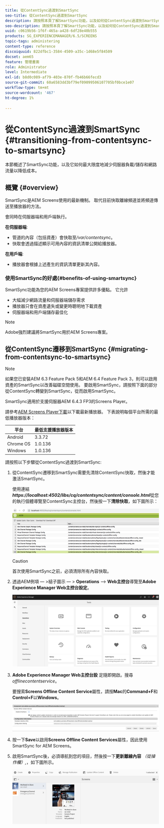 ```yaml
---
title: 從ContentSync過渡到SmartSync
seo-title: 從ContentSync過渡到SmartSync
description: 請按照本頁了解SmartSync功能，以及如何從ContentSync過渡到SmartSync。
seo-description: 請按照本頁了解SmartSync功能，以及如何從ContentSync過渡到SmartSync。
uuid: c0619b56-1f6f-465a-a428-6df28e40b555
products: SG_EXPERIENCEMANAGER/6.5/SCREENS
topic-tags: administering
content-type: reference
discoiquuid: 822dfbc1-3584-4509-a35c-1d68e5f84509
docset: aem65
feature: 管理畫面
role: Administrator
level: Intermediate
exl-id: b8d0c089-af79-403e-870f-fb46b66fecd3
source-git-commit: 60a6583dd3bf79ef09099506107705bf0bce1e07
workflow-type: tm+mt
source-wordcount: '467'
ht-degree: 1%

---
```


# 從ContentSync過渡到SmartSync {#transitioning-from-contentsync-to-smartsync}

本節概述了SmartSync功能，以及它如何最大限度地減少伺服器負載/儲存和網路流量以降低成本。

## 概覽 {#overview}

SmartSync是AEM Screens使用的最新機制。 取代目前快取離線頻道並將頻道傳送至播放器的方法。

會同時在伺服器端和用戶端執行。

**在伺服器端**:

* 管道的內容（包括資產）會快取至&#x200B;*/var/contentsync*。
* 快取會透過描述顯示可用內容的資訊清單公開給播放器。

**在用戶端**:

* 播放器會根據上述產生的資訊清單更新其內容。

### 使用SmartSync的好處{#benefits-of-using-smartsync}

SmartSync功能為您的AEM Screens專案提供許多優點。 它允許

* 大幅減少網路流量和伺服器端儲存需求
* 播放器只會在資產遺失或變更時聰明地下載資產
* 伺服器端和用戶端儲存最佳化

>[!NOTE]
>
>Adobe強烈建議將SmartSync用於AEM Screens專案。

## 從ContentSync遷移到SmartSync {#migrating-from-contentsync-to-smartsync}

>[!NOTE]
>
>如果您已安裝AEM 6.3 Feature Pack 5和AEM 6.4 Feature Pack 3，則可以啟用資產的SmartSync以改善磁碟空間使用。 要啟用SmartSync，請按照下面的部分從ContentSync轉變到SmartSync，從而啟用SmartSync。
>
>SmartSync適用於支援伺服器AEM 6.4.3 FP3的Screens Player。
>
>請參考[AEM Screens Player下載](https://download.macromedia.com/screens/)以下載最新播放器。 下表說明每個平台所需的最低播放器版本：

| **平台** | **最低支援播放器版本** |
|---|---|
| Android | 3.3.72 |
| Chrome OS | 1.0.136 |
| Windows | 1.0.136 |

請按照以下步驟從ContentSync過渡到SmartSync:

1. 從ContentSync遷移到SmartSync需要先清除ContentSync快取，然後才能激活SmartSync。

   使用連結&#x200B;***https://localhost:4502/libs/cq/contentsync/content/console.html***&#x200B;從您的執行個體導覽至ContentSync主控台，然後按一下&#x200B;**清除快取**，如下圖所示：

   ![clear_contesync_cache](assets/clear_contesync_cache.png)

   >[!CAUTION]
   >
   >首次使用SmartSync之前，必須清除所有內容快取。

1. 透過AEM例項 — >槌子圖示 — > **Operations** —> **Web主控台**&#x200B;導覽至&#x200B;**Adobe Experience Manager Web主控台設定**。

   ![screen_shot_2019-02-11at15339pm](assets/screen_shot_2019-02-11at15339pm.png)

1. **Adobe Experience Manager Web主控台設** 定隨即開啟。搜尋&#x200B;*offlinecontentservice*。

   要搜索&#x200B;**Screens Offline Content Service**&#x200B;屬性，請按&#x200B;**Mac**&#x200B;的&#x200B;**Command+F**&#x200B;和&#x200B;**Control+F**&#x200B;以&#x200B;**Windows**。

   ![screen_shot_2019-02-19at22643pm](assets/screen_shot_2019-02-19at22643pm.png)

1. 按一下&#x200B;**Save**&#x200B;以啟用&#x200B;**Screens Offline Content Services**&#x200B;屬性，因此使用SmartSync for AEM Screens。
1. 啟用SmartSync後，必須導航到您的項目，然後按一下&#x200B;**更新離線內容** *（從操作欄）,*，如下圖所示。

   ![screen_shot_2019-02-25at102605am](assets/screen_shot_2019-02-25at102605am.png)
